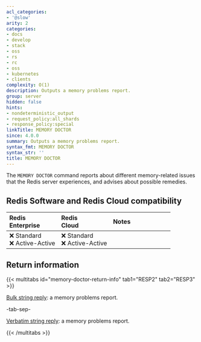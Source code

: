 ```yaml
---
acl_categories:
- '@slow'
arity: 2
categories:
- docs
- develop
- stack
- oss
- rs
- rc
- oss
- kubernetes
- clients
complexity: O(1)
description: Outputs a memory problems report.
group: server
hidden: false
hints:
- nondeterministic_output
- request_policy:all_shards
- response_policy:special
linkTitle: MEMORY DOCTOR
since: 4.0.0
summary: Outputs a memory problems report.
syntax_fmt: MEMORY DOCTOR
syntax_str: ''
title: MEMORY DOCTOR
---
```

The `MEMORY DOCTOR` command reports about different memory-related issues that
the Redis server experiences, and advises about possible remedies.

## Redis Software and Redis Cloud compatibility

| Redis<br />Enterprise | Redis<br />Cloud | <span style="min-width: 9em; display: table-cell">Notes</span> |
|:----------------------|:-----------------|:------|
| <span title="Not supported">&#x274c; Standard</span><br /><span title="Not supported"><nobr>&#x274c; Active-Active</nobr></span> | <span title="Not supported">&#x274c; Standard</span><br /><span title="Not supported"><nobr>&#x274c; Active-Active</nobr></span> |  |

## Return information

{{< multitabs id="memory-doctor-return-info" 
    tab1="RESP2" 
    tab2="RESP3" >}}

[Bulk string reply](../../develop/reference/protocol-spec#bulk-strings): a memory problems report.

-tab-sep-

[Verbatim string reply](../../develop/reference/protocol-spec#verbatim-strings): a memory problems report.

{{< /multitabs >}}
